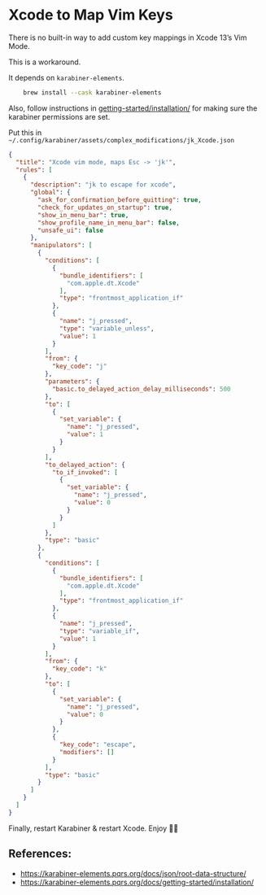 # Xcode to Map Vim Keys


There is no built-in way to add custom key mappings in Xcode 13’s Vim Mode.

This is a workaround. 

It depends on `karabiner-elements`.



```bash
    brew install --cask karabiner-elements
```

Also, follow instructions in [getting-started/installation/](https://karabiner-elements.pqrs.org/docs/getting-started/installation/) for making sure the karabiner permissions are set.


Put this in `~/.config/karabiner/assets/complex_modifications/jk_Xcode.json`


```json
{
  "title": "Xcode vim mode, maps Esc -> 'jk'",
  "rules": [
    {
      "description": "jk to escape for xcode",
      "global": {
        "ask_for_confirmation_before_quitting": true,
        "check_for_updates_on_startup": true,
        "show_in_menu_bar": true,
        "show_profile_name_in_menu_bar": false,
        "unsafe_ui": false
      },
      "manipulators": [
        {
          "conditions": [
            {
              "bundle_identifiers": [
                "com.apple.dt.Xcode"
              ],
              "type": "frontmost_application_if"
            },
            {
              "name": "j_pressed",
              "type": "variable_unless",
              "value": 1
            }
          ],
          "from": {
            "key_code": "j"
          },
          "parameters": {
            "basic.to_delayed_action_delay_milliseconds": 500
          },
          "to": [
            {
              "set_variable": {
                "name": "j_pressed",
                "value": 1
              }
            }
          ],
          "to_delayed_action": {
            "to_if_invoked": [
              {
                "set_variable": {
                  "name": "j_pressed",
                  "value": 0
                }
              }
            ]
          },
          "type": "basic"
        },
        {
          "conditions": [
            {
              "bundle_identifiers": [
                "com.apple.dt.Xcode"
              ],
              "type": "frontmost_application_if"
            },
            {
              "name": "j_pressed",
              "type": "variable_if",
              "value": 1
            }
          ],
          "from": {
            "key_code": "k"
          },
          "to": [
            {
              "set_variable": {
                "name": "j_pressed",
                "value": 0
              }
            },
            {
              "key_code": "escape",
              "modifiers": []
            }
          ],
          "type": "basic"
        }
      ]
    }
  ]
}
```
Finally, restart Karabiner & restart Xcode. Enjoy 🎉🎉


## References:


- https://karabiner-elements.pqrs.org/docs/json/root-data-structure/
- https://karabiner-elements.pqrs.org/docs/getting-started/installation/
